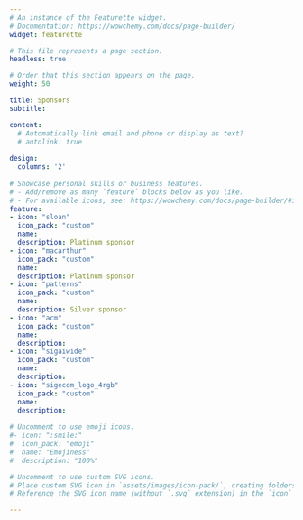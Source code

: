 ```yaml
---
# An instance of the Featurette widget.
# Documentation: https://wowchemy.com/docs/page-builder/
widget: featurette

# This file represents a page section.
headless: true

# Order that this section appears on the page.
weight: 50

title: Sponsors
subtitle:

content:
  # Automatically link email and phone or display as text?
  # autolink: true
  
design:
  columns: '2'
  
# Showcase personal skills or business features.
# - Add/remove as many `feature` blocks below as you like.
# - For available icons, see: https://wowchemy.com/docs/page-builder/#icons
feature: 
- icon: "sloan"
  icon_pack: "custom"
  name: 
  description: Platinum sponsor
- icon: "macarthur"
  icon_pack: "custom"
  name: 
  description: Platinum sponsor
- icon: "patterns"
  icon_pack: "custom"
  name: 
  description: Silver sponsor
- icon: "acm"
  icon_pack: "custom"
  name: 
  description: 
- icon: "sigaiwide"
  icon_pack: "custom"
  name: 
  description: 
- icon: "sigecom_logo_4rgb"
  icon_pack: "custom"
  name: 
  description:
  
# Uncomment to use emoji icons.
#- icon: ":smile:"
#  icon_pack: "emoji"
#  name: "Emojiness"
#  description: "100%"  

# Uncomment to use custom SVG icons.
# Place custom SVG icon in `assets/images/icon-pack/`, creating folders if necessary.
# Reference the SVG icon name (without `.svg` extension) in the `icon` field.

---
```


